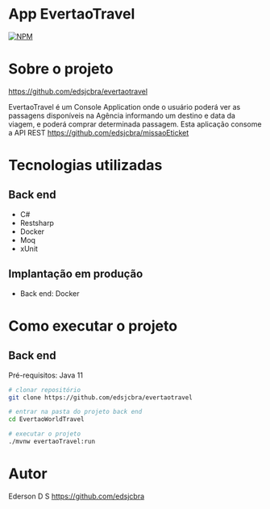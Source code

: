 # App EvertaoTravel
[![NPM](https://img.shields.io/npm/l/react)](https://https://github.com/edsjcbra/evertaotravel/blob/main/LICENCE) 

# Sobre o projeto

https://github.com/edsjcbra/evertaotravel

EvertaoTravel é um Console Application onde o usuário poderá ver as passagens disponíveis na Agência informando um destino e data da viagem, e poderá comprar determinada passagem. Esta aplicação consome a API REST https://github.com/edsjcbra/missaoEticket

# Tecnologias utilizadas
## Back end
- C#
- Restsharp
- Docker
- Moq
- xUnit

## Implantação em produção
- Back end: Docker

# Como executar o projeto

## Back end
Pré-requisitos: Java 11

```bash
# clonar repositório
git clone https://github.com/edsjcbra/evertaotravel

# entrar na pasta do projeto back end
cd EvertaoWorldTravel

# executar o projeto
./mvnw evertaoTravel:run
```
# Autor

Ederson D S
https://github.com/edsjcbra
